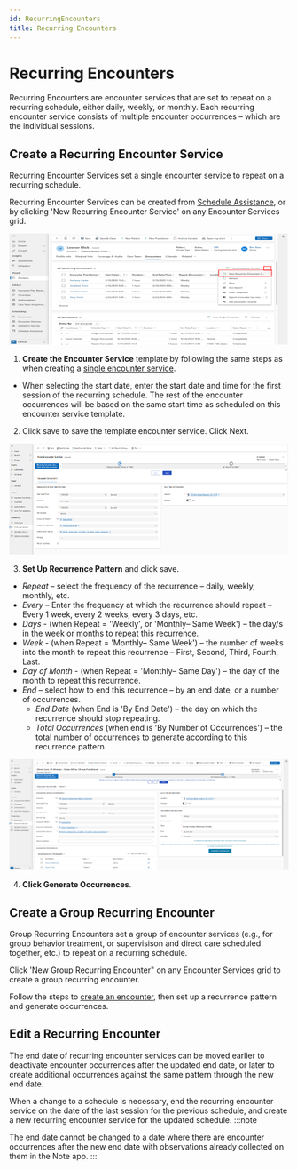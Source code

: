 ```yaml
---
id: RecurringEncounters
title: Recurring Encounters
---
```

# Recurring Encounters

Recurring Encounters are encounter services that are set to repeat on a recurring schedule, either daily, weekly, or monthly. Each recurring encounter service consists of multiple encounter occurrences – which are the individual sessions.

## Create a Recurring Encounter Service
Recurring Encounter Services set a single encounter service to repeat on a recurring schedule.

Recurring Encounter Services can be created from [Schedule Assistance](../Scheduling/ScheduleAssistance.md), or by clicking 'New Recurring Encounter Service' on any Encounter Services grid.

<img src ="/img/+recurringES.png" width="600" height="200"/>

1. **Create the Encounter Service** template by following the same steps as when creating a [single encounter service](../Scheduling/SingleEncounters.md/#create-a-single-encounter-service). 

- When selecting the start date, enter the start date and time for the first session of the recurring schedule. The rest of the encounter occurrences will be based on the same start time as scheduled on this encounter service template.

2. Click save to save the template encounter service. Click Next.

<img src ="/img/RecurringES1.png" width="800" height="200"/>

3. **Set Up Recurrence Pattern** and click save. 

- *Repeat* – select the frequency of the recurrence – daily, weekly, monthly, etc.
- *Every* – Enter the frequency at which the recurrence should repeat – Every 1 week, every 2 weeks, every 3 days, etc.
- *Days* - (when Repeat = 'Weekly', or 'Monthly– Same Week') – the day/s in the week or months to repeat this recurrence.
- *Week* - (when Repeat = 'Monthly– Same Week') – the number of weeks into the month to repeat this recurrence – First, Second, Third, Fourth, Last.
- *Day of Month* - (when Repeat = 'Monthly– Same Day') – the day of the month to repeat this recurrence.
- *End* – select how to end this recurrence – by an end date, or a number of occurrences.
    - *End Date* (when End is 'By End Date') – the day on which the recurrence should stop repeating.
    - *Total Occurrences* (when end is 'By Number of Occurrences') – the total number of occurrences to generate according to this recurrence pattern.
 
<img src ="/img/RecurringES2.png" width="800" height="200"/>

4. **Click Generate Occurrences**.

## Create a Group Recurring Encounter
Group Recurring Encounters set a group of encounter services (e.g., for group behavior treatment, or supervisison and direct care scheduled together, etc.) to repeat on a recurring schedule.

Click 'New Group Recurring Encounter" on any Encounter Services grid to create a group recurring encounter.

Follow the steps to [create an encounter](../Scheduling/SingleEncounters.md/#create-a-single-encounter), then set up a recurrence pattern and generate occurrences.

## Edit a Recurring Encounter
The end date of recurring encounter services can be moved earlier to deactivate encounter occurrences after the updated end date, or later to create additional occurrences against the same pattern through the new end date.

When a change to a schedule is necessary, end the recurring encounter service on the date of the last session for the previous schedule, and create a new recurring encounter service for the updated schedule.
:::note

The end date cannot be changed to a date where there are encounter occurrences after the new end date with observations already collected on them in the Note app.
:::
